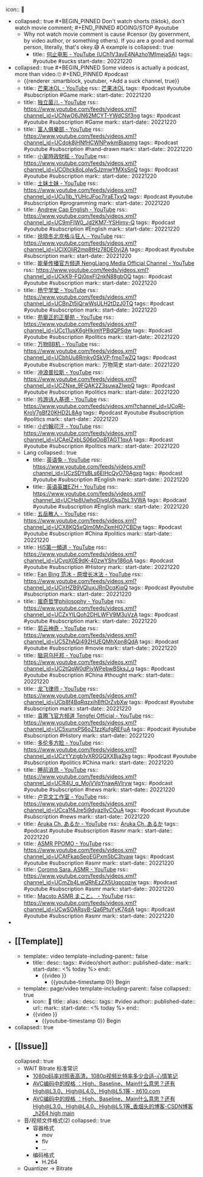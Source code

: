 icon:: 🎥

- collapsed:: true
  #+BEGIN_PINNED
  Don't watch shorts (tiktok), don't watch movie comment;
  #+END_PINNED
  #DOING/STOP #youtube
  - Why not watch movie comment is cause #censor (by government, by video author, or something others). If you are a good and normal person, literally, that's okey.😅 A example is
    collapsed:: true
    - title:: [何止电影 - YouTube (UCh1V3avE4NAzho1MImejaSA)](https://www.youtube.com/@HEZHI_FILM) 
      tags:: #youtube #sucks 
      start-date:: 20221220
- collapsed:: true
  #+BEGIN_PINNED
  Some videos is actually a podcast, more than video.🙄
  #+END_PINNED
  #podcast
  - {{renderer :smartblock, youtuber, +Add a suck channel, true}}
  - title:: [芒果冰OL - YouTube](https://www.youtube.com/channel/UCIUYqpXe7yok4x3VkK67B3Q)
    rss:: [芒果冰OL](https://www.youtube.com/feeds/videos.xml?channel_id=UCIUYqpXe7yok4x3VkK67B3Q)
    tags:: #podcast #youtube #subscription #Game 
    mark:: 
    start-date:: 20221220
  - title:: [独立菌儿 - YouTube](https://www.youtube.com/channel/UCNwO6JN62MCYT-YWdCSf3ng)
    rss:: https://www.youtube.com/feeds/videos.xml?channel_id=UCNwO6JN62MCYT-YWdCSf3ng
    tags:: #podcast #youtube #subscription #Game
    mark:: 
    start-date:: 20221220
  - title:: [富人俱樂部 - YouTube](https://www.youtube.com/channel/UCdok8jHNfHCWNPwkmBiapmg)
    rss:: https://www.youtube.com/feeds/videos.xml?channel_id=UCdok8jHNfHCWNPwkmBiapmg
    tags:: #podcast #youtube #subscription #hand-drawn 
    mark:: 
    start-date:: 20221220
  - title:: [小翠時政財經 - YouTube](https://www.youtube.com/channel/UCOhck8oLoIwSJzmwYMXsSnQ)
    rss:: https://www.youtube.com/feeds/videos.xml?channel_id=UCOhck8oLoIwSJzmwYMXsSnQ
    tags:: #podcast #youtube #subscription 
    mark:: 
    start-date:: 20221220
  - title:: [土妹土妹 - YouTube](https://www.youtube.com/channel/UCu1lb_YUHcJFoc7lraETxvQ)
    rss:: https://www.youtube.com/feeds/videos.xml?channel_id=UCu1lb_YUHcJFoc7lraETxvQ
    tags:: #podcast #youtube #subscription #programming 
    mark:: 
    start-date:: 20221220
  - title:: [Andrew Cap English - YouTube](https://www.youtube.com/channel/UC9mFIW0_Jd2KM7-YSHimv-Q)
    rss:: https://www.youtube.com/feeds/videos.xml?channel_id=UC9mFIW0_Jd2KM7-YSHimv-Q
    tags:: #podcast #youtube #subscription #English
    mark:: 
    start-date:: 20221220
  - title:: [徐晓冬北京格斗狂人 - YouTube](https://www.youtube.com/channel/UCIXOIjR2mp8tHz78DE0vj2A)
    rss:: https://www.youtube.com/feeds/videos.xml?channel_id=UCIXOIjR2mp8tHz78DE0vj2A
    tags:: #podcast #youtube #subscription 
    mark:: 
    start-date:: 20221220
  - title:: [能量传播官方频道 NengLiang Media Official Channel - YouTube](https://www.youtube.com/channel/UCkK9-FQj0pxFI2nkN88gbOQ)
    rss:: https://www.youtube.com/feeds/videos.xml?channel_id=UCkK9-FQj0pxFI2nkN88gbOQ
    tags:: #podcast #youtube #subscription 
    mark:: 
    start-date:: 20221220
  - title:: [杨宁学堂 - YouTube](https://www.youtube.com/channel/UCBnZt5iQrwWsULH2tDzJ0TQ)
    rss:: https://www.youtube.com/feeds/videos.xml?channel_id=UCBnZt5iQrwWsULH2tDzJ0TQ
    tags:: #podcast #youtube #subscription 
    mark:: 
    start-date:: 20221220
  - title:: [苑舉正的正舉苑 - YouTube](https://www.youtube.com/channel/UCc11usK6gHIkimYPBdQPSdw)
    rss:: https://www.youtube.com/feeds/videos.xml?channel_id=UCc11usK6gHIkimYPBdQPSdw
    tags:: #podcast #youtube #subscription #politics 
    mark:: 
    start-date:: 20221220
  - title:: [万物BB机 - YouTube](https://www.youtube.com/channel/UCbhUu8Rmky0SkVP-fmoTwZQ)
    rss:: https://www.youtube.com/feeds/videos.xml?channel_id=UCbhUu8Rmky0SkVP-fmoTwZQ
    tags:: #podcast #youtube #subscription 
    mark:: 万物简史
    start-date:: 20221220
  - title:: [冲浪普拉斯 - YouTube](https://www.youtube.com/channel/UCZNxe_9FQAK2Z3suwaZlwpQ)
    rss:: https://www.youtube.com/feeds/videos.xml?channel_id=UCZNxe_9FQAK2Z3suwaZlwpQ
    tags:: #podcast #youtube #subscription #politics 
    mark:: 
    start-date:: 20221220
  - title:: [吟游诗人基德 - YouTube](https://www.youtube.com/channel/UCoRl-KroV7gBf20KHD2L8Ag)
    rss:: https://www.youtube.com/feeds/videos.xml?channel_id=UCoRl-KroV7gBf20KHD2L8Ag
    tags:: #podcast #youtube #subscription #politics 
    mark:: 
    start-date:: 20221220
  - title:: [小约翰可汗 - YouTube](https://www.youtube.com/channel/UCAeIZxbLS06qOpBTAGT1qxA)
    rss:: https://www.youtube.com/feeds/videos.xml?channel_id=UCAeIZxbLS06qOpBTAGT1qxA
    tags:: #podcast #youtube #subscription #politics 
    mark:: 
    start-date:: 20221220
  - Lang
    collapsed:: true
    - title:: [英语兔 - YouTube](https://www.youtube.com/channel/UCzSDYsBLs6EIHcQyO70Agxg)
      rss:: https://www.youtube.com/feeds/videos.xml?channel_id=UCzSDYsBLs6EIHcQyO70Agxg
      tags:: #podcast #youtube #subscription #English 
      mark:: 
      start-date:: 20221220
    - title:: [英语英雄EZH - YouTube](https://www.youtube.com/channel/UCHp8UwhoDiyqU0kaZbL3VWA)
      rss:: https://www.youtube.com/feeds/videos.xml?channel_id=UCHp8UwhoDiyqU0kaZbL3VWA
      tags:: #podcast #youtube #subscription #English 
      mark:: 
      start-date:: 20221220
  - title:: [五岳散人 - YouTube](https://www.youtube.com/channel/UCX8KQ5xQlm0MnZkmHO7CBDw)
    rss:: https://www.youtube.com/feeds/videos.xml?channel_id=UCX8KQ5xQlm0MnZkmHO7CBDw
    tags:: #podcast #youtube #subscription #China #politics 
    mark:: 
    start-date:: 20221220
  - title:: [Hi5第一頻道 - YouTube](https://www.youtube.com/channel/UCvpX0E9dK-40zwYShv186oA)
    rss:: https://www.youtube.com/feeds/videos.xml?channel_id=UCvpX0E9dK-40zwYShv186oA
    tags:: #podcast #youtube #subscription #History 
    mark:: 
    start-date:: 20221220
  - title:: [Fan Bing 范冰 - 原增长冰法 - YouTube](https://www.youtube.com/channel/UCjrHZB9VQluxjJRnDcqKiqQ)
    rss:: https://www.youtube.com/feeds/videos.xml?channel_id=UCjrHZB9VQluxjJRnDcqKiqQ
    tags:: #podcast #youtube #subscription 
    mark:: 
    start-date:: 20221220
  - title:: [嵐奇哲学philosophy - YouTube](https://www.youtube.com/channel/UCZxYILQoh2DHLWFV9M3uVzA)
    rss:: https://www.youtube.com/feeds/videos.xml?channel_id=UCZxYILQoh2DHLWFV9M3uVzA
    tags:: #podcast #youtube #subscription 
    mark:: 
    start-date:: 20221220
  - title:: [郭云神奇 - YouTube](https://www.youtube.com/channel/UC5ZhAQj492HUEQMhXpn8QdA)
    rss:: https://www.youtube.com/feeds/videos.xml?channel_id=UC5ZhAQj492HUEQMhXpn8QdA
    tags:: #podcast #youtube #subscription #movie 
    mark:: 
    start-date:: 20221220
  - title:: [脑洞乌托邦 - YouTube](https://www.youtube.com/channel/UC2tQpW0dPiyWPebwBSksJ_g)
    rss:: https://www.youtube.com/feeds/videos.xml?channel_id=UC2tQpW0dPiyWPebwBSksJ_g
    tags:: #podcast #youtube #subscription #China #thought 
    mark:: 
    start-date:: 20221220
  - title:: [龙飞律师 - YouTube](https://www.youtube.com/channel/UCb8f4BqRqzxihBftOrZvbXw)
    rss:: https://www.youtube.com/feeds/videos.xml?channel_id=UCb8f4BqRqzxihBftOrZvbXw
    tags:: #podcast #youtube #subscription 
    mark:: 
    start-date:: 20221220
  - title:: [袁腾飞官方频道 Tengfei Official - YouTube](https://www.youtube.com/channel/UC5xunxPS6oZ1zzKufgREFuA)
    rss:: https://www.youtube.com/feeds/videos.xml?channel_id=UC5xunxPS6oZ1zzKufgREFuA
    tags:: #podcast #youtube #subscription #History 
    mark:: 
    start-date:: 20221220
  - title:: [多伦多方脸 - YouTube](https://www.youtube.com/channel/UCzYYzigb1vXR0GQXXBja2kg)
    rss:: https://www.youtube.com/feeds/videos.xml?channel_id=UCzYYzigb1vXR0GQXXBja2kg
    tags:: #podcast #youtube #subscription #politics #China 
    mark:: 
    start-date:: 20221220
  - title:: [睡前消息 - YouTube](https://www.youtube.com/channel/UCR4U_q_MojVVqYnawAVlryw)
    rss:: https://www.youtube.com/feeds/videos.xml?channel_id=UCR4U_q_MojVVqYnawAVlryw
    tags:: #podcast #youtube #subscription #news 
    mark:: 
    start-date:: 20221220
  - title:: [卢克文工作室 - YouTube](https://www.youtube.com/channel/UCca1f4Jre5i9dyazIlyCOuA)
    rss:: https://www.youtube.com/feeds/videos.xml?channel_id=UCca1f4Jre5i9dyazIlyCOuA
    tags:: #podcast #youtube #subscription #news
    mark:: 
    start-date:: 20221220
  - title:: [Aruka Ch. あるか - YouTube](https://www.youtube.com/channel/UCTUYzaLYcTnKCsw1lHX2YzQ)
    rss:: [Aruka Ch. あるか](https://www.youtube.com/feeds/videos.xml?channel_id=UCTUYzaLYcTnKCsw1lHX2YzQ)
    tags:: #podcast #youtube #subscription #asmr 
    mark:: 
    start-date:: 20221220
  - title:: [ASMR PPOMO - YouTube](https://www.youtube.com/channel/UCAtFkapSeoEGPxm5bC3tvaw)
    rss:: https://www.youtube.com/feeds/videos.xml?channel_id=UCAtFkapSeoEGPxm5bC3tvaw
    tags:: #podcast #youtube #subscription #asmr
    mark:: 
    start-date:: 20221220
  - title:: [Coromo Sara. ASMR - YouTube](https://www.youtube.com/channel/UCmZb4LwQRhEzZX5Uqpcqziw)
    rss:: https://www.youtube.com/feeds/videos.xml?channel_id=UCmZb4LwQRhEzZX5Uqpcqziw
    tags:: #podcast #youtube #subscription #asmr 
    mark:: 
    start-date:: 20221220
  - title:: [Macoto ASMR まこと。 - YouTube](https://www.youtube.com/channel/UCwSOARsvB-Qa6PtuYyK74dA)
    rss:: https://www.youtube.com/feeds/videos.xml?channel_id=UCwSOARsvB-Qa6PtuYyK74dA
    tags:: #podcast #youtube #subscription #asmr 
    mark:: 
    start-date:: 20221220
-
- ## [[Template]]
  - template:: video
    template-including-parent:: false
    - title:: 
      desc:: 
      tags:: #video/short
      author:: 
      published-date:: 
      mark:: 
      start-date:: <% today %>
      end::
      - {{video }}
        - {{youtube-timestamp 0}} Begin
  - template:: page/video
    template-including-parent:: false
    collapsed:: true
    - icon:: 🎥
      title:: 
      alias:: 
      desc:: 
      tags:: #video
      author:: 
      published-date:: 
      url:: 
      mark:: 
      start-date:: <% today %>
      end::
    - {{video }}
      - {{youtube-timestamp 0}} Begin
- collapsed:: true
- ## [[Issue]]
  collapsed:: true
  - WAIT Bitrate 标准常识
    - [1080p码率对照表高清，1080p视频比特率多少合适-心情笔记](https://www.ukanhao.com/article/18295.html)
    - [AVC编码中的规格 ：High、Baseline、Main什么意思？还有High@L3.0、High@L4.0、High@L5.1等 - it610.com](https://www.it610.com/article/1297564869079408640.htm)
    - [AVC编码中的规格 ：High、Baseline、Main什么意思？还有High@L3.0、High@L4.0、High@L5.1等_香烟头的博客-CSDN博客_h264 high main](https://blog.csdn.net/yunlianglinfeng/article/details/51898522)
  - 音/视频文件格式(2)
    collapsed:: true
    - 容器格式
      - mov
      - flv
      - ...
    - 编码格式
      - H.264
  - Quantizer -> Bitrate